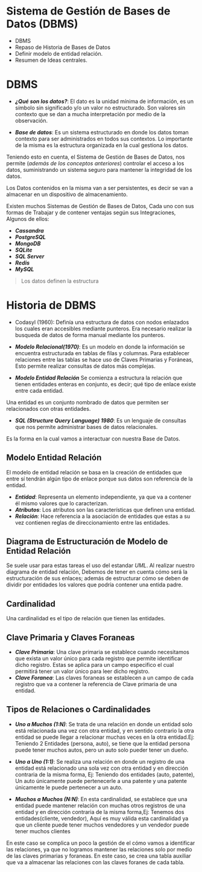 # Sistema de Gestión de Bases de Datos (DBMS)

- DBMS
- Repaso de Historia de Bases de Datos
- Definir modelo de entidad relación.
- Resumen de Ideas centrales.

# DBMS

- _**¿Qué son los datos?**_: El dato es la unidad mínima de información, es un símbolo sin significado y/o un valor no estructurado. Son valores sin contexto que se dan a mucha interpretación por medio de la observación.

- _**Base de datos**_: Es un sistema estructurado en donde los datos toman contexto para ser administrados en todos sus contextos. Lo importante de la misma es la estructura organizada en la cual gestiona los datos.


Teniendo esto en cuenta, el Sistema de Gestión de Bases de Datos, nos permite (_además de los conceptos anteriores_) controlar el acceso a los datos, suministrando un sistema seguro para mantener la integridad de los datos.

Los Datos contenidos en la misma van a ser persistentes, es decir se van a almacenar en un dispositivo de almacenamiento.

Existen muchos Sistemas de Gestión de Bases de Datos, Cada uno con sus formas de Trabajar y de contener ventajas según sus Integraciones, Algunos de ellos:

- _**Cassandra**_
- _**PostgreSQL**_
- _**MongoDB**_
- _**SQLite**_
- _**SQL Server**_
- _**Redis**_
- _**MySQL**_

> Los datos definen la estructura

# Historia de DBMS

- Codasyl (1960): Definía una estructura de datos con nodos enlazados los cuales eran accesibles mediante punteros. Era necesario realizar la busqueda de datos de forma manual mediante los punteros.

- _**Modelo Relacional(1970)**_: Es un modelo en donde la información se encuentra estructurada en tablas de filas y columnas. Para establecer relaciones entre las tablas se hace uso de Claves Primarias y Foráneas, Esto permite realizar consultas de datos más complejas.

- _**Modelo Entidad Relación**_ Se comienza a estructura la relación que tienen entidades enteras en conjunto, es decir; qué tipo de enlace existe entre cada entidad.

Una entidad es un conjunto nombrado de datos que permiten ser relacionados con otras entidades.

- _**SQL (Structure Query Language) 1980**_: Es un lenguaje de consultas que nos permite administrar bases de datos relacionales.

Es la forma en la cual vamos a interactuar con nuestra Base de Datos.

## Modelo Entidad Relación

El modelo de entidad relación se basa en la creación de entidades que entre sí tendrán algún tipo de enlace porque sus datos son referencia de la entidad.

- _**Entidad**_: Representa un elemento independiente, ya que va a contener él mismo valores que lo  caracterizan.
- _**Atributos**_: Los atributos son las características que definen una entidad.
- _**Relación**_: Hace referencia a la asociación de entidades que estas a su vez contienen reglas de direccionamiento entre las entidades.

## Diagrama de Estructuración de Modelo de Entidad Relación
Se suele usar para estas tareas el uso del estandar _UML_. Al realizar nuestro diagrama de entidad relación, Debemos de tener en cuenta cómo será la estructuración de sus enlaces; además de estructurar cómo se deben de dividir por entidades los valores que podría contener una entida padre.

## Cardinalidad

Una cardinalidad es el tipo de relación que tienen las entidades.

## Clave Primaria y Claves Foraneas

- _**Clave Primaria**_: Una clave primaria se establece cuando necesitamos que exista un valor único para cada registro que permite identificar dicho registro. Estas se aplica para un campo especifico el cual permitirá tener un valor único para leer dicho registro.
- _**Clave Foranea**_: Las claves foraneas se establecen a un campo de cada registro que va a contener la referencia de Clave primaria de una entidad.

## Tipos de Relaciones o Cardinalidades

- _**Uno a Muchos (1:N)**_: Se trata de una relación en donde un entidad solo está relacionada una vez con otra entidad, y en sentido contrario la otra entidad se puede llegar a relacionar muchas veces en la otra entidad.Ej: Teniendo 2 Entidades (persona, auto), se tiene que la entidad persona puede tener muchos autos, pero un auto solo pueder tener un dueño.

- _**Uno a Uno (1:1)**_: Se realiza una relación en donde un registro de una entidad está relacionado una sola vez con otra entidad y en dirección contraria de la misma forma, Ej: Teniendo dos entidades (auto, patente), Un auto únicamente puede pertenecerle a una patente y una patente únicamente le puede pertenecer a un auto.

- _**Muchos a Muchos (N:N)**_: En esta cardinalidad, se establece que una entidad puede mantener relación con muchas otros registros de una entidad y en dirección contraria de la misma forma,Ej: Tenemos dos entidades(cliente, vendedor), Aquí es muy válida esta cardinalidad ya que un cliente puede tener muchos vendedores y un vendedor puede tener muchos clientes

En este caso se complica un poco la gestión de el cómo vamos a identificar las relaciones, ya que no logramos mantener las relaciones solo por medio de las claves primarias y foraneas. En este caso, se crea una tabla auxiliar que va a almacenar las relaciones con las claves foranes de cada tabla.